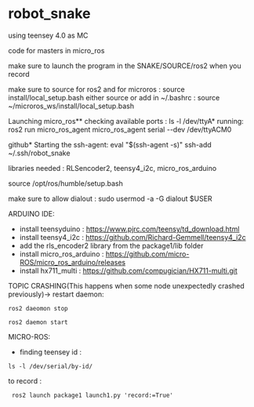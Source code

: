 # robot_snake
using teensey 4.0 as MC

code for masters in micro_ros

make sure to launch the program in the SNAKE/SOURCE/ros2 when you record

make sure to source for ros2 and for microros : source install/local_setup.bash
either source or add in ~/.bashrc : source ~/microros_ws/install/local_setup.bash 

Launching micro_ros** checking available ports : ls -l /dev/ttyA* running: ros2 run micro_ros_agent micro_ros_agent serial --dev /dev/ttyACM0

github* Starting the ssh-agent: eval "$(ssh-agent -s)" ssh-add ~/.ssh/robot_snake

libraries needed : RLSencoder2, teensy4_i2c, micro_ros_arduino

source /opt/ros/humble/setup.bash

make sure to allow dialout : sudo usermod -a -G dialout $USER

ARDUINO IDE:
- install teensyduino : https://www.pjrc.com/teensy/td_download.html
- install teensy4_i2c : https://github.com/Richard-Gemmell/teensy4_i2c
- add the rls_encoder2 library from the package1/lib folder 
- install micro_ros_arduino : https://github.com/micro-ROS/micro_ros_arduino/releases
- install hx711_multi : https://github.com/compugician/HX711-multi.git

TOPIC CRASHING(This happens when some node unexpectedly crashed previously)-> 
restart daemon:
```
ros2 daeomon stop 

ros2 daemon start
```

MICRO-ROS:
 - finding teensey id : 
 ```
 ls -l /dev/serial/by-id/
 ```
 
 
 to record : 
 ```
  ros2 launch package1 launch1.py 'record:=True'
 ```
